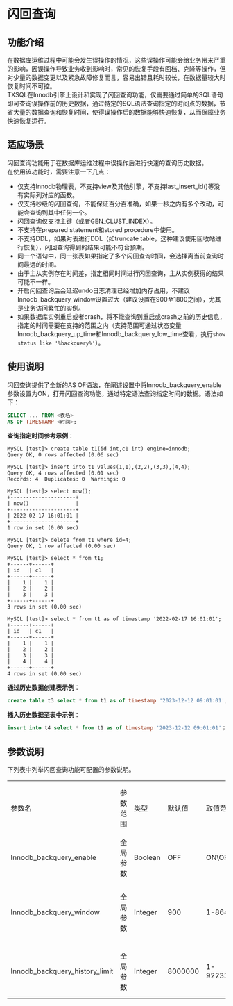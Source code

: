 # 闪回查询

## 功能介绍

在数据库运维过程中可能会发生误操作的情况，这些误操作可能会给业务带来严重的影响，因误操作导致业务收到影响时，常见的恢复手段有回档、克隆等操作，但对少量的数据变更以及紧急故障修复而言，容易出错且耗时较长，在数据量较大时恢复时间不可控。  
TXSQL在Innodb引擎上设计和实现了闪回查询功能，仅需要通过简单的SQL语句即可查询误操作前的历史数据，通过特定的SQL语法查询指定的时间点的数据，节省大量的数据查询和恢复时间，使得误操作后的数据能够快速恢复，从而保障业务快速恢复运行。

## 适应场景

闪回查询功能用于在数据库运维过程中误操作后进行快速的查询历史数据。  
在使用该功能时，需要注意一下几点：

* 仅支持Innodb物理表，不支持view及其他引擎，不支持last_insert_id()等没有实际列对应的函数。
* 仅支持秒级的闪回查询，不能保证百分百准确，如果一秒之内有多个改动，可能会查询到其中任何一个。
* 闪回查询仅支持主键（或者GEN_CLUST_INDEX）。
* 不支持在prepared statement和stored procedure中使用。
* 不支持DDL，如果对表进行DDL（如truncate table，这种建议使用回收站进行恢复），闪回查询得到的结果可能不符合预期。
* 同一个语句中，同一张表如果指定了多个闪回查询时间，会选择离当前查询时间最远的时间。
* 由于主从实例存在时间差，指定相同时间进行闪回查询，主从实例获得的结果可能不一样。
* 开启闪回查询后会延迟undo日志清理已经增加内存占用，不建议Innodb_backquery_window设置过大（建议设置在900至1800之间），尤其是业务访问繁忙的实例。
* 如果数据库实例重启或者crash，将不能查询到重启或crash之前的历史信息，指定的时间需要在支持的范围之内（支持范围可通过状态变量Innodb_backquery_up_time和Innodb_backquery_low_time查看，执行<code>show status like '%backquery%'</code>）。

## 使用说明

闪回查询提供了全新的AS OF语法，在阐述设置中将Innodb_backquery_enable参数设置为ON，打开闪回查询功能，通过特定语法查询指定时间的数据。语法如下：

```sql
SELECT ... FROM <表名>
AS OF TIMESTAMP <时间>;
```

**查询指定时间参考示例**：

```shell
MySQL [test]> create table t1(id int,c1 int) engine=innodb;
Query OK, 0 rows affected (0.06 sec)

MySQL [test]> insert into t1 values(1,1),(2,2),(3,3),(4,4);
Query OK, 4 rows affected (0.01 sec)
Records: 4  Duplicates: 0  Warnings: 0

MySQL [test]> select now();
+---------------------+
| now()               |
+---------------------+
| 2022-02-17 16:01:01 |
+---------------------+
1 row in set (0.00 sec)

MySQL [test]> delete from t1 where id=4;
Query OK, 1 row affected (0.00 sec)

MySQL [test]> select * from t1;
+------+------+
| id   | c1   |
+------+------+
|    1 |    1 |
|    2 |    2 |
|    3 |    3 |
+------+------+
3 rows in set (0.00 sec)

MySQL [test]> select * from t1 as of timestamp '2022-02-17 16:01:01';
+------+------+
| id   | c1   |
+------+------+
|    1 |    1 |
|    2 |    2 |
|    3 |    3 |
|    4 |    4 |
+------+------+
4 rows in set (0.00 sec)
```

**通过历史数据创建表示例**：

```sql
create table t3 select * from t1 as of timestamp '2023-12-12 09:01:01';
```

**插入历史数据至表中示例**：

```sql
insert into t4 select * from t1 as of timestamp '2023-12-12 09:01:01'；
```

## 参数说明

下列表中列举闪回查询功能可配置的参数说明。

<table><tbody><tr><td>参数名</td><td>参数范围</td><td>类型</td><td>默认值</td><td>取值范围</td><td>是否需重启</td><td>说明</td></tr><tr><td>Innodb_backquery_enable</td><td>全局参数</td><td>Boolean</td><td>OFF</td><td>ON\OFF</td><td>否</td><td>闪回查询功能的开关。</td></tr><tr><td>Innodb_backquery_window</td><td>全局参数</td><td>Integer</td><td>900</td><td>1-86400</td><td>否</td><td>支持闪回查询的时间范围，单位：秒，此参数的值越大，闪回查询支持的历史数据查询时间越长，同时undo表空间占用的存储空间也会上升。</td></tr><tr><td>Innodb_backquery_history_limit</td><td>全局参数</td><td>Integer</td><td>8000000</td><td>1-9223372036854476000</td><td>否</td><td>undo的历史链表长度限制，超过设定值会忽略Innodb_backquery_window触发purge，直到历史链表长度低于设定值。</td></tr></tbody></table>
